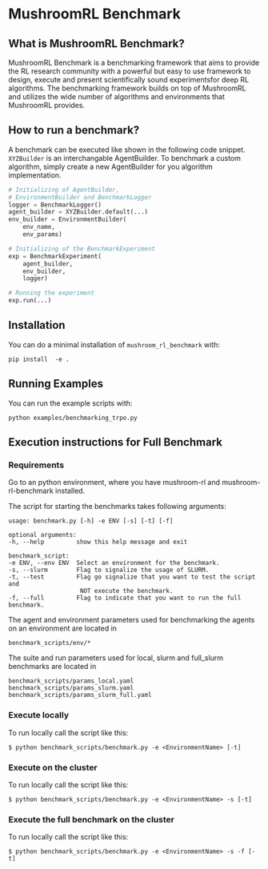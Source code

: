 # MushroomRL Benchmark

## What is MushroomRL Benchmark?

MushroomRL Benchmark is a benchmarking framework that aims to provide the RL research community with a powerful but easy to use framework to design, execute and present scientifically sound experimentsfor deep RL algorithms. The benchmarking framework builds on top of MushroomRL and utilizes the wide number of algorithms and environments that MushroomRL provides. 

## How to run a benchmark?

A benchmark can be executed like shown in the following code snippet. `XYZBuilder` is an interchangable AgentBuilder. To benchmark a custom algorithm, simply create a new AgentBuilder for you algorithm implementation.

```python
# Initializing of AgentBuilder, 
# EnvironmentBuilder and BenchmarkLogger
logger = BenchmarkLogger()
agent_builder = XYZBuilder.default(...)
env_builder = EnvironmentBuilder(
    env_name, 
    env_params)

# Initializing of the BenchmarkExperiment
exp = BenchmarkExperiment(
    agent_builder, 
    env_builder, 
    logger)

# Running the experiment
exp.run(...)
```

## Installation

You can do a minimal installation of ``mushroom_rl_benchmark`` with:

    pip install  -e .

## Running Examples

You can run the example scripts with:

    python examples/benchmarking_trpo.py

## Execution instructions for Full Benchmark

### Requirements

Go to an python environment, where you have mushroom-rl and mushroom-rl-benchmark installed. 

The script for starting the benchmarks takes following arguments:

    usage: benchmark.py [-h] -e ENV [-s] [-t] [-f]

    optional arguments:
    -h, --help         show this help message and exit

    benchmark_script:
    -e ENV, --env ENV  Select an environment for the benchmark.
    -s, --slurm        Flag to signalize the usage of SLURM.
    -t, --test         Flag go signalize that you want to test the script and
                        NOT execute the benchmark.
    -f, --full         Flag to indicate that you want to run the full benchmark.

The agent and environment parameters used for benchmarking the agents on an environment are located in

    benchmark_scripts/env/*

The suite and run parameters used for local, slurm and full_slurm benchmarks are located in

    benchmark_scripts/params_local.yaml
    benchmark_scripts/params_slurm.yaml
    benchmark_scripts/params_slurm_full.yaml

### Execute locally

To run locally call the script like this:

    $ python benchmark_scripts/benchmark.py -e <EnvironmentName> [-t]

### Execute on the cluster

To run locally call the script like this:

    $ python benchmark_scripts/benchmark.py -e <EnvironmentName> -s [-t]

### Execute the full benchmark on the cluster

To run locally call the script like this:

    $ python benchmark_scripts/benchmark.py -e <EnvironmentName> -s -f [-t]
